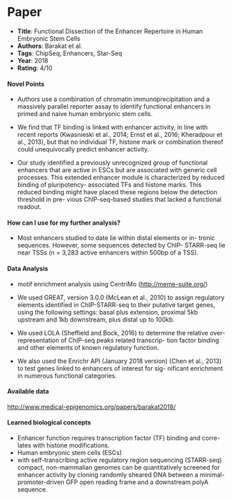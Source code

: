 # Paper

* **Title**: Functional Dissection of the Enhancer Repertoire in Human Embryonic Stem Cells
* **Authors**: Barakat et al.
* **Tags**: ChipSeq, Enhancers, Star-Seq
* **Year**: 2018
* **Rating**: 4/10

#### Novel Points
* Authors use a combination of chromatin immunoprecipitation and a massively parallel reporter assay to identify functional enhancers in primed and naive human embryonic stem cells.

* We find that TF binding is linked with enhancer activity, in line with recent reports (Kwasnieski et al., 2014; Ernst et al., 2016; Kheradpour et al., 2013), but that no individual TF, histone mark or combination thereof could unequivocally predict enhancer activity.

* Our study identified a previously unrecognized group of functional enhancers that are active in ESCs but are associated with generic cell processes. This extended enhancer module is characterized by reduced binding of pluripotency- associated TFs and histone marks. This reduced binding might have placed these regions below the detection threshold in pre- vious ChIP-seq-based studies that lacked a functional readout.
#### How can I use for my further analysis?

* Most enhancers studied to date lie within distal elements or in- tronic sequences. However, some sequences detected by ChIP- STARR-seq lie near TSSs (n = 3,283 active enhancers within 500bp of a TSS).

#### Data Analysis
* motif enrichment analysis using CentriMo (http://meme-suite.org/) 

* We used GREAT, version 3.0.0 (McLean et al., 2010) to assign regulatory elements identified in ChIP-STARR-seq to their putative target genes, using the following settings: basal plus extension, proximal 5kb upstream and 1kb downstream, plus distal up to 100kb.

* We used LOLA (Sheffield and Bock, 2016) to determine the relative over-representation of ChIP-seq peaks related transcrip- tion factor binding and other elements of known regulatory function. 

* We also used the Enrichr API (January 2018 version) (Chen et al., 2013) to test genes linked to enhancers of interest for sig- nificant enrichment in numerous functional categories. 

#### Available data
http://www.medical-epigenomics.org/papers/barakat2018/


#### Learned biological concepts
* Enhancer function requires transcription factor (TF) binding and corre- lates with histone modifications.
* Human embryonic stem cells (ESCs) 
* with self-transcribing active regulatory region sequencing (STARR-seq) compact, non-mammalian genomes can be quantitatively screened for enhancer activity by cloning randomly sheared DNA between a minimal-promoter-driven GFP open reading frame and a downstream polyA sequence.
